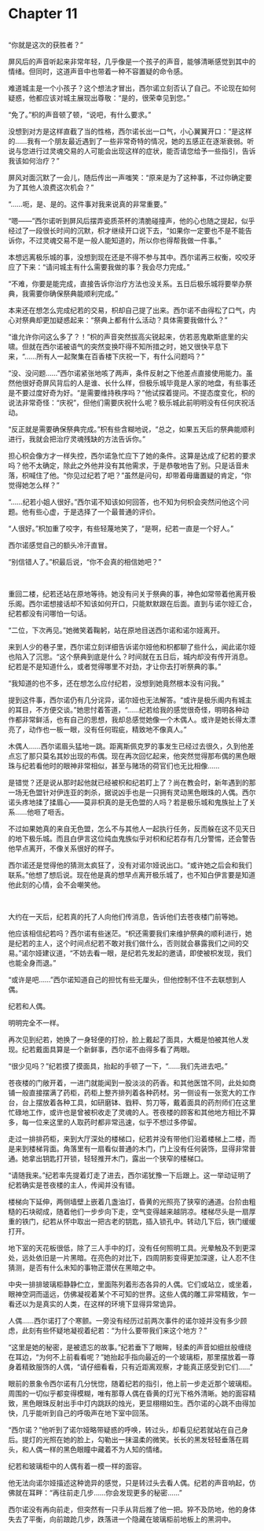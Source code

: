 # Chapter 11

<br>
“你就是这次的获胜者？”

屏风后的声音听起来非常年轻，几乎像是一个孩子的声音，能够清晰感觉到其中的情绪。但同时，这道声音中也带着一种不容置疑的命令感。

难道城主是一个小孩子？这个想法才冒出，西尔诺立刻否认了自己。不论现在如何疑惑，他都应该对城主展现出尊敬：“是的，很荣幸见到您。”

“免了。”枳的声音顿了顿，“说吧，有什么要求。”

没想到对方是这样直截了当的性格，西尔诺长出一口气，小心翼翼开口：“是这样的……我有一个朋友最近遇到了一些非常奇特的情况，她的五感正在逐渐衰弱。听说与您进行过灵魂交易的人可能会出现这样的症状，能否请您给予一些指引，告诉我该如何治疗？”

屏风对面沉默了一会儿，随后传出一声嗤笑：“原来是为了这种事，不过你确定要为了其他人浪费这次机会？”

“……呃，是、是的。这件事对我来说真的非常重要。”

“嗯——”西尔诺听到屏风后摆弄瓷质茶杯的清脆碰撞声，他的心也随之提起，似乎经过了一段很长时间的沉默，枳才继续开口说下去，“如果你一定要也不是不能告诉你，不过灵魂交易不是一般人能知道的，所以你也得帮我做一件事。”

本想远离极乐城的事，没想到现在还是不得不参与其中。西尔诺再三权衡，咬咬牙应了下来：“请问城主有什么需要我做的事？我会尽力完成。”

“不难，你要是能完成，直接告诉你治疗方法也没关系。五日后极乐城将要举办祭典，我需要你确保祭典能顺利完成。”

本来还在想怎么完成纪若的交易，枳却自己提了出来。西尔诺不由得松了口气，内心对祭典却更加疑惑起来：“祭典上都有什么活动？具体需要我做什么？”

“谁允许你问这么多了？！”枳的声音突然拔高尖锐起来，仿若恶鬼歇斯底里的尖啸。但就在西尔诺被语气的突然变换吓得不知所措之时，她又很快平息下来，“……所有人一起聚集在百香楼下庆祝一下，有什么问题吗？”

“没、没问题……”西尔诺紧张地咳了两声，条件反射之下他差点直接使用能力。虽然他很好奇屏风背后的人是谁、长什么样，但极乐城毕竟是人家的地盘，有些事还是不要过度好奇为好。“是需要维持秩序吗？”他试探着提问。不提态度变化，枳的说法非常奇怪：“庆祝”，但他们需要庆祝什么呢？极乐城此前明明没有任何庆祝活动。

“反正就是需要确保祭典完成。”枳有些含糊地说，“总之，如果五天后的祭典能顺利进行，我就会把治疗灵魂残缺的方法告诉你。”

担心枳会像方才一样失控，西尔诺急忙应下了她的条件。这算是达成了纪若的要求吗？他不太确定，除此之外他并没有其他需求，于是恭敬地告了别。只是话音未落，枳喊住了他。“你见过纪若了吧？”虽然是问句，却带着毋庸置疑的肯定，“你觉得她怎么样？”

“……纪若小姐人很好。”西尔诺不知该如何回答，也不知为何枳会突然问他这个问题。他有些心虚，于是选择了一个最普通的评价。

“人很好。”枳加重了咬字，有些轻蔑地笑了，“是啊，纪若一直是一个好人。”

西尔诺感觉自己的额头冷汗直冒。

“别信错人了。”枳最后说，“你不会真的相信她吧？”

<br>

重回二楼，纪若还站在原地等待。她没有问关于祭典的事，神色如常带着他离开极乐阁。西尔诺想接话却不知该如何开口，只能默默跟在后面。直到与诺尔娅汇合，纪若都没有问哪怕一句话。

“二位，下次再见。”她微笑着鞠躬，站在原地目送西尔诺和诺尔娅离开。

来到人少的巷子里，西尔诺立刻详细告诉诺尔娅他和枳都聊了些什么，闻此诺尔娅也陷入了沉思。“这个祭典到底是什么？时间就在五日后，城内却没有传开消息。纪若是不是知道什么，或者觉得哪里不对劲，才让你去打听祭典的事。”

“我知道的也不多，还在想怎么应付纪若，没想到她竟然根本没有问我。”

提到这件事，西尔诺仍有几分诧异，诺尔娅也无法解答。“或许是极乐阁内有城主的耳目，不方便交谈。”她思忖着答道，“……纪若给我的感觉很奇怪，明明各种动作都非常鲜活，也有自己的思想，我却总感觉她像一个木偶人。或许是她长得太漂亮了，动作也一板一眼，没有任何瑕疵，精致地不像真人。”

木偶人……西尔诺眉头猛地一跳。距离斯佩克罗的事发生已经过去很久，久到他差点忘了那只莫名其妙出现的布偶。现在再次回忆起来，他突然觉得那布偶的黑色眼珠与纪若看他时的眼神非常相似，甚至与赌场的荷官们也无比相像……

是错觉？还是说从那时起他就已经被枳和纪若盯上了？尚在教会时，新年遇到的那一场无色盟针对伊连亚的刺杀，据说凶手也是一只拥有灵动黑色眼珠的人偶。西尔诺头疼地揉了揉眉心——莫非枳真的是无色盟的人吗？若是极乐城和鬼族扯上了关系……他咂了咂舌。

不过如果她真的来自无色盟，怎么不与其他人一起执行任务，反而躲在这不见天日的地下极乐城。而且白伊言这位纯血鬼族似乎对枳和纪若存有几分警惕，还会警告他早点离开，不像关系很好的样子。

西尔诺还是觉得他的猜测太疯狂了，没有对诺尔娅说出口。“或许她之后会和我们联系。”他想了想后说。现在他是真的想早点离开极乐城了，也不知白伊言要是知道他此刻的心情，会不会嘲笑他。

<br>

大约在一天后，纪若真的托了人向他们传消息，告诉他们去苍夜楼门前等她。

他应该相信纪若吗？西尔诺有些迷茫。“枳还需要我们来维护祭典的顺利进行，她是纪若的主人，这个时间点纪若不敢对我们做什么，否则就会暴露我们之间的交易。”诺尔娅建议道，“不妨去看一眼，是纪若先发起的邀请，即使被枳发现，我们也能全身而退。”

“或许是吧……”西尔诺知道自己的担忧有些无厘头，但他控制不住不去联想到人偶。

纪若和人偶。

明明完全不一样。

再次见到纪若，她换了一身轻便的打扮，脸上戴起了面具，大概是怕被其他人发现。纪若戴面具算是一个新鲜事，西尔诺不由得多看了两眼。

“很少见吗？”纪若摸了摸面具，抬起的手顿了一下，“……我们先进去吧。”

苍夜楼的门敞开着，一进门就能闻到一股淡淡的药香。和其他医馆不同，此处如商铺一般直接摆满了药柜，药柜上整齐排列着各种药材。另一侧设有一张宽大的工作台，台上摆放着各种工具，如研磨钵、戥秤、剪刀等，戴着面具的药剂师们在这里忙碌地工作，或许也是曾被枳收走了灵魂的人。苍夜楼的顾客和其他地方相比不算多，每一位来这里的人取药时都非常迅速，似乎不想过多停留。

走过一排排药柜，来到大厅深处的楼梯口，纪若并没有带他们沿着楼梯上二楼，而是来到楼梯背面。角落里有一扇看似普通的木门，门上没有任何装饰，显得非常普通。她拿出钥匙打开锁，轻轻推开木门，露出一个狭窄的楼梯口。

“请随我来。”纪若率先提着灯走了进去，西尔诺犹豫一下后跟上。这一举动证明了纪若确实是苍夜楼的主人，传闻并没有错。

楼梯向下延伸，两侧墙壁上嵌着几盏油灯，昏黄的光照亮了狭窄的通道。台阶由粗糙的石块砌成，随着他们一步步向下走，空气变得越来越阴凉。楼梯尽头是一扇厚重的铁门，纪若从怀中取出一把古老的钥匙，插入锁孔中。转动几下后，铁门缓缓打开。

地下室的天花板很低，除了三人手中的灯，没有任何照明工具。光晕触及不到更深处，远处依旧是一片黑暗。在亮色的对比下，四周阴影变得更加深邃，让人忍不住猜测，是否有什么未知的事物正潜伏在黑暗之中。

中央一排排玻璃柜静静伫立，里面陈列着形态各异的人偶。它们或站立，或坐着，眼神空洞而遥远，仿佛凝视着某个不可知的世界。这些人偶的雕工非常精致，乍一看还以为是真实的人类，在这样的环境下显得异常诡异。

人偶……西尔诺打了个寒颤。一旁没有经历过前两次事件的诺尔娅并没有多少顾虑，此刻有些怀疑地凝视着纪若：“为什么要带我们来这个地方？”

“这里是她的秘密，是被遗忘的故事。”纪若垂下了眼眸，轻柔的声音如细丝般缠绕在耳边，“为何不上前看看呢？”她抬起手指向最近的一个玻璃柜，那里摆放着一尊身着精致服饰的人偶，“请仔细看看，只有近距离观察，才能真正感受到它们……”

眼前的景象令西尔诺有几分恍惚，随着纪若的指引，他上前一步走近那个玻璃柜。周围的一切似乎都变得模糊，唯有那尊人偶在昏黄的灯光下格外清晰。她的面容精致，黑色眼珠反射出手中灯内跳跃的烛光，更显栩栩如生。西尔诺的心跳不由得加快，几乎能听到自己的呼吸声在地下室中回荡。

“西尔诺？”他听到了诺尔娅略带疑惑的呼唤，转过头，却看见纪若就站在自己身后。提灯的光照在她的脸上，勾勒出一抹温柔的微笑。长长的黑发轻轻垂落在肩头，和人偶一样的黑色眼瞳中藏着不为人知的情绪。

纪若和玻璃柜中的人偶有着一模一样的面容。

他无法向诺尔娅描述这种诡异的感觉，只是转过头去看人偶。纪若的声音响起，仿佛就在耳畔：“再往前走几步……你会发现更多的秘密……”

西尔诺没有再向前走，但突然有一只手从背后推了他一把。猝不及防地，他的身体失去了平衡，向前踉跄几步，跌落进一个隐藏在玻璃柜前地板上的黑洞中。
